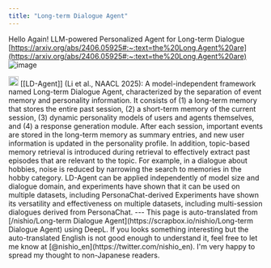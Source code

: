 ```yaml
---
title: "Long-term Dialogue Agent"
---
```


Hello Again! LLM-powered Personalized Agent for Long-term Dialogue
[https://arxiv.org/abs/2406.05925#:~:text=the%20Long,Agent%20are](https://arxiv.org/abs/2406.05925#:~:text=the%20Long,Agent%20are)
![image](https://gyazo.com/9ae1d031a99e3fb473113497f9842c29/thumb/1000)

<img src='https://scrapbox.io/api/pages/nishio-en/DR/icon' alt='DR.icon' height="19.5"/>
[[LD-Agent]] (Li et al., NAACL 2025): A model-independent framework named Long-term Dialogue Agent, characterized by the separation of event memory and personality information. It consists of (1) a long-term memory that stores the entire past session, (2) a short-term memory of the current session, (3) dynamic personality models of users and agents themselves, and (4) a response generation module. After each session, important events are stored in the long-term memory as summary entries, and new user information is updated in the personality profile. In addition, topic-based memory retrieval is introduced during retrieval to effectively extract past episodes that are relevant to the topic. For example, in a dialogue about hobbies, noise is reduced by narrowing the search to memories in the hobby category. LD-Agent can be applied independently of model size and dialogue domain, and experiments have shown that it can be used on multiple datasets, including PersonaChat-derived Experiments have shown its versatility and effectiveness on multiple datasets, including multi-session dialogues derived from PersonaChat.
---
This page is auto-translated from [/nishio/Long-term Dialogue Agent](https://scrapbox.io/nishio/Long-term Dialogue Agent) using DeepL. If you looks something interesting but the auto-translated English is not good enough to understand it, feel free to let me know at [@nishio_en](https://twitter.com/nishio_en). I'm very happy to spread my thought to non-Japanese readers.